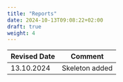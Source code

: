 ```yaml
---
title: "Reports"
date: 2024-10-13T09:08:22+02:00
draft: true
weight: 4
---
```


| Revised Date | Comment |
| ------------ | ------- |
| 13.10.2024   | Skeleton added | 